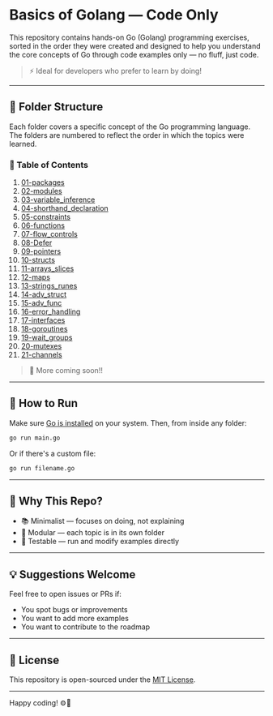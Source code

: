 
# Basics of Golang — Code Only

This repository contains hands-on Go (Golang) programming exercises, sorted in the order they were created and designed to help you understand the core concepts of Go through code examples only — no fluff, just code.

> ⚡ Ideal for developers who prefer to learn by doing!

---

## 📂 Folder Structure

Each folder covers a specific concept of the Go programming language. The folders are numbered to reflect the order in which the topics were learned.

### 🔰 Table of Contents

1. [01-packages](./01-packages)
2. [02-modules](./02-modules) 
3. [03-variable_inference](./03-variable_inference) 
4. [04-shorthand_declaration](./04-shorthand_declaration) 
5. [05-constraints](./05-constraints) 
6. [06-functions](./06-functions)
7. [07-flow_controls](./07-flow_controls)
8. [08-Defer](./08-Defer)
9. [09-pointers](./09-pointers) 
10. [10-structs](./10-structs) 
11. [11-arrays_slices](./11-arrays_slices) 
12. [12-maps](./12-maps) 
13. [13-strings_runes](./13-strings_runes)  
14. [14-adv_struct](./14-adv_struct)  
15. [15-adv_func](./15-adv_func)  
16. [16-error_handling](./16-error_handling)   
17. [17-interfaces](./17-interfaces)   
18. [18-goroutines](./18-goroutines)
19. [19-wait_groups](./19-wait_groups)
20. [20-mutexes](./20-mutexes)
21. [21-channels](./21-channels)

> 📌 More coming soon!!

---

## 🚀 How to Run

Make sure [Go is installed](https://go.dev/doc/install) on your system. Then, from inside any folder:

```bash
go run main.go
```

Or if there's a custom file:

```bash
go run filename.go
```

---

## 🧠 Why This Repo?

- 📚 Minimalist — focuses on doing, not explaining
- 🧩 Modular — each topic is in its own folder
- 🧪 Testable — run and modify examples directly

---

## 💡 Suggestions Welcome

Feel free to open issues or PRs if:
- You spot bugs or improvements
- You want to add more examples
- You want to contribute to the roadmap

---

## 📜 License

This repository is open-sourced under the [MIT License](./LICENSE).

---

Happy coding! ⚙️🐹
